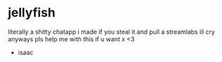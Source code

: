 # jellyfish
literally a shitty chatapp i made
if you steal it and pull a streamlabs ill cry
anyways pls help me with this if u want x
<3
- isaac
